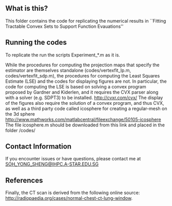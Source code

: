 ## What is this?

This folder contains the code for replicating the numerical results in 
``Fitting Tractable Convex Sets to Support Function Evauations''

## Running the codes
To replicate the run the scripts Experiment_*.m as it is.

While the procedures for computing the projection maps that specify the
estimator are themselves standalone (codes/vertexfit_lp.m, 
codes/vertexfit_sdp.m), the procedures for computing the Least Squares
Estimate (LSE) and the codes for displaying figures are not.  In 
particular, the code for computing the LSE is based on solving a convex
program proposed by Gardner and Kiderlen, and it requires the CVX parser 
along with a solver (e.g. SDPT3) to be installed.
http://cvxr.com/cvx/
The display of the figures also require the solution of a convex program,
and thus CVX, as well as a third party code called icosphere for creating
a regular-mesh on the 3d sphere
http://www.mathworks.com/matlabcentral/fileexchange/50105-icosphere
The file icosphere.m should be downloaded from this link and placed in the
folder /codes/ 

## Contact Information
If you encounter issues or have questions, please contact me at 
SOH_YONG_SHENG@IHPC.A-STAR.EDU.SG

## References
Finally, the CT scan is derived from the following online source:
http://radiopaedia.org/cases/normal-chest-ct-lung-window.
